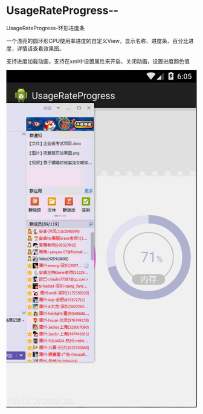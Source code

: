 # UsageRateProgress--
UsageRateProgress-环形进度条

一个漂亮的圆环形CPU使用率进度的自定义View，显示名称、进度条、百分比进度，详情请查看效果图。

支持进度加载动画，支持在xml中设置属性来开启、关闭动画，设置进度颜色值


![圆环形CPU使用率进度的效果图.gif](https://github.com/hubing8658/UsageRateProgress--/blob/master/%E5%9C%86%E7%8E%AF%E5%BD%A2CPU%E4%BD%BF%E7%94%A8%E7%8E%87%E8%BF%9B%E5%BA%A6%E7%9A%84%E6%95%88%E6%9E%9C%E5%9B%BE.gif)
